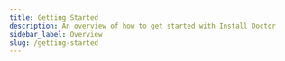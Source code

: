 ```yaml
---
title: Getting Started
description: An overview of how to get started with Install Doctor
sidebar_label: Overview
slug: /getting-started
---
```

